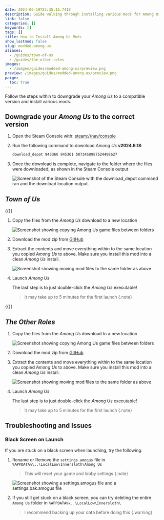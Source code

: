 ```yaml
---
date: 2024-06-19T23:35:15.741Z
description: Guide walking through installing various mods for Among Us
link: false
categories: []
keywords: []
tags: []
title: How to Install Among Us Mods
show_lastmod: false
slug: modded-among-us
aliases:
  - /guides/town-of-us
  - /guides/the-other-roles
images:
  - /images/guides/modded-among-us/preview.png
preview: /images/guides/modded-among-us/preview.png
paige:
  toc: true
---
```



Follow the steps within to downgrade your *Among Us* to a compatible version and install various mods.

<!--more-->

## Downgrade your *Among Us* to the correct version

1. Open the Steam Console with: [steam://nav/console](steam://nav/console)

2. Run the following command to download *Among Us* **v2024.6.18**:

   ```bash
   download_depot 945360 945361 5073468987524498627
   ```

3. Once the download is complete, navigate to the folder where the files were downloaded, as shown in the Steam Console output

   ![Screenshot of the Steam Console with the download_depot command ran and the download location output.](/images/guides/modded-among-us/steam-console.png "Screenshot of the Steam Console with the download_depot command ran and the download location output.")

## *Town of Us*

{{<details-tag summary="Instructions (Deprecated)">}}

1. Copy the files from the *Among Us* download to a new location

   ![Screenshot showing copying Among Us game files between folders](/images/guides/modded-among-us/copy-game-files.png "Screenshot showing copying Among Us game files between folders")

2. Download the mod zip from [GitHub](https://github.com/eDonnes124/Town-Of-Us-R/releases/download/v5.0.4/ToU.v5.0.4.zip)

3. Extract the contents and move everything within to the same location you copied *Among Us* to above. Make sure you install this mod into a clean *Among Us* install.

   ![Screenshot showing moving mod files to the same folder as above](/images/guides/modded-among-us/move-mod-files.png "Screenshot showing moving mod files to the same folder as above")

4. Launch *Among Us*

   The last step is to just double-click the *Among Us* executable!

   > It may take up to 5 minutes for the first launch
   {.note}

{{</details-tag>}}

## *The Other Roles*

1. Copy the files from the *Among Us* download to a new location

   ![Screenshot showing copying Among Us game files between folders](/images/guides/modded-among-us/copy-game-files.png "Screenshot showing copying Among Us game files between folders")

2. Download the mod zip from [GitHub](https://github.com/tarper24/TheOtherRoles/releases/download/v4.6.0.24/TheOtherRoles.zip)

3. Extract the contents and move everything within to the same location you copied *Among Us* to above. Make sure you install this mod into a clean *Among Us* install.

   ![Screenshot showing moving mod files to the same folder as above](/images/guides/modded-among-us/move-mod-files.png "Screenshot showing moving mod files to the same folder as above")

4. Launch *Among Us*

   The last step is to just double-click the *Among Us* executable!

   > It may take up to 5 minutes for the first launch
   {.note}

## Troubleshooting and Issues

### Black Screen on Launch

If you are stuck on a black screen when launching, try the following:

1. Rename or Remove the `settings.amogus` file in `%APPDATA%\..\LocalLow\Innersloth\Among Us`

   > This will reset your game and lobby settings
   {.note}

   ![Screenshot showing a settings.amogus file and a settings.bak.amogus file](/images/guides/modded-among-us/rename-settings.png "Screenshot showing a settings.amogus file and a settings.bak.amogus file")

2. If you still get stuck on a black screen, you can try deleting the entire `Among Us` folder in `%APPDATA%\..\LocalLow\Innersloth\`

   > I recommend backing up your data before doing this
   {.warning}
